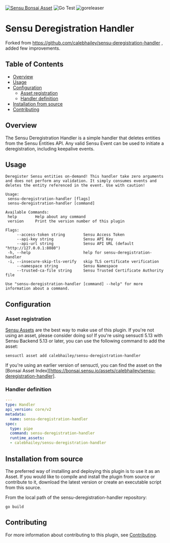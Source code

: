 [![Sensu Bonsai Asset](https://img.shields.io/badge/Bonsai-Download%20Me-brightgreen.svg?colorB=89C967&logo=sensu)](https://bonsai.sensu.io/assets/calebhailey/sensu-deregistration-handler)
![Go Test](https://github.com/calebhailey/sensu-deregistration-handler/workflows/Go%20Test/badge.svg)
![goreleaser](https://github.com/calebhailey/sensu-deregistration-handler/workflows/goreleaser/badge.svg)

# Sensu Deregistration Handler

Forked from https://github.com/calebhailey/sensu-deregistration-handler , added few improvements.

## Table of Contents
- [Overview](#overview)
- [Usage](#usage)
- [Configuration](#configuration)
  - [Asset registration](#asset-registration)
  - [Handler definition](#handler-definition)
- [Installation from source](#installation-from-source)
- [Contributing](#contributing)

## Overview

The Sensu Deregistration Handler is a simple handler that deletes entities from the
Sensu Entities API. Any valid Sensu Event can be used to initiate a deregistration,
including keepalive events.

## Usage

```
Deregister Sensu entities on-demand! This handler take zero arguments and does not perform any validation. It simply consumes events and deletes the entity referenced in the event. Use with caution!

Usage:
 sensu-deregistration-handler [flags]
 sensu-deregistration-handler [command]

Available Commands:
 help        Help about any command
 version     Print the version number of this plugin

Flags:
     --access-token string        Sensu Access Token
     --api-key string             Sensu API Key
     --api-url string             Sensu API URL (default "http://127.0.0.1:8080")
 -h, --help                       help for sensu-deregistration-handler
 -i, --insecure-skip-tls-verify   skip TLS certificate verification
     --namespace string           Sensu Namespace
     --trusted-ca-file string     Sensu Trusted Certificate Authority file

Use "sensu-deregistration-handler [command] --help" for more information about a command.
```

## Configuration

### Asset registration

[Sensu Assets][10] are the best way to make use of this plugin. If you're not using an asset, please
consider doing so! If you're using sensuctl 5.13 with Sensu Backend 5.13 or later, you can use the
following command to add the asset:

```
sensuctl asset add calebhailey/sensu-deregistration-handler
```

If you're using an earlier version of sensuctl, you can find the asset on the [Bonsai Asset Index][https://bonsai.sensu.io/assets/calebhailey/sensu-deregistration-handler].

### Handler definition

```yml
---
type: Handler
api_version: core/v2
metadata:
  name: sensu-deregistration-handler
spec:
  type: pipe
  command: sensu-deregistration-handler
  runtime_assets:
  - calebhailey/sensu-deregistration-handler
```

## Installation from source

The preferred way of installing and deploying this plugin is to use it as an Asset. If you would
like to compile and install the plugin from source or contribute to it, download the latest version
or create an executable script from this source.

From the local path of the sensu-deregistration-handler repository:

```
go build
```

## Contributing

For more information about contributing to this plugin, see [Contributing][1].

[1]: https://github.com/sensu/sensu-go/blob/master/CONTRIBUTING.md
[2]: https://github.com/sensu-community/sensu-plugin-sdk
[3]: https://github.com/sensu-plugins/community/blob/master/PLUGIN_STYLEGUIDE.md
[4]: https://github.com/sensu-community/handler-plugin-template/blob/master/.github/workflows/release.yml
[5]: https://github.com/sensu-community/handler-plugin-template/actions
[6]: https://docs.sensu.io/sensu-go/latest/reference/handlers/
[7]: https://github.com/sensu-community/handler-plugin-template/blob/master/main.go
[8]: https://bonsai.sensu.io/
[9]: https://github.com/sensu-community/sensu-plugin-tool
[10]: https://docs.sensu.io/sensu-go/latest/reference/assets/
